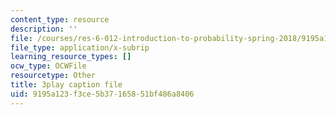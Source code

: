```yaml
---
content_type: resource
description: ''
file: /courses/res-6-012-introduction-to-probability-spring-2018/9195a123f3ce5b37165851bf486a8406_HDvYPl8D8Bs.srt
file_type: application/x-subrip
learning_resource_types: []
ocw_type: OCWFile
resourcetype: Other
title: 3play caption file
uid: 9195a123-f3ce-5b37-1658-51bf486a8406
---
```


